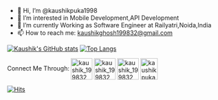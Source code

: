 - 👋 Hi, I’m @kaushikpuka1998
- 👀 I’m interested in Mobile Development,API Development
- 🌱 I’m currently Working as Software Engineer at Railyatri,Noida,India
- 📫 How to reach me: kaushikghosh199832@gmail.com



[![Kaushik's GitHub stats](https://github-readme-stats.vercel.app/api?username=kaushikpuka1998&show_icons=true&theme=radical)](https://github.com/anuraghazra/github-readme-stats)
[![Top Langs](https://github-readme-stats.vercel.app/api/top-langs/?username=kaushikpuka1998&layout=compact)](https://github.com/anuraghazra/github-readme-stats)
<!---
kaushikpuka1998/kaushikpuka1998 is a ✨ special ✨ repository because its `README.md` (this file) appears on your GitHub profile.
You can click the Preview link to take a look at your changes.
--->

Connect Me Through:
<a href="https://www.linkedin.com/in/kaushik-g-886974109/" target="blank"><img align="center" src="https://cdn.worldvectorlogo.com/logos/linkedin-icon-2.svg" alt="kaushik_199832" height="50" width="50" /></a>
<a href="https://leetcode.com/kgstrivers/" target="blank"><img align="center" src="https://user-images.githubusercontent.com/36547915/97088991-45da5d00-1652-11eb-900f-80d106540f4f.png" alt="kaushik_199832" height="50" width="50" /></a>
<a href="https://www.codechef.com/users/kaushik_199832" target="blank"><img align="center" src="https://apk-dl.com/detail/image/com.codechef.ccdsap.invigilator.ccdsapinvigilator-w250.png" alt="kaushik_199832" height="50" width="50" /></a>
<a href="https://codeforces.com/profile/kaushikpuka1998" target="blank"><img align="center" src="https://1.bp.blogspot.com/-9CjsLRLqcT0/Wngzf_mmkiI/AAAAAAAABP4/mdX4LTooaEsvG7SCDQOS9wbUEpWrQ8hCACPcBGAYYCw/s1600/codeforce.png" alt="kaushikpuka1998" height="50" width="40" /></a>

[![Hits](https://hits.seeyoufarm.com/api/count/incr/badge.svg?url=https%3A%2F%2Fgithub.com%2Fkaushikpuka1998%2Fhit-counter&count_bg=%230CDD1D&title_bg=%23010000&icon=github.svg&icon_color=%2322FF00&title=hits&edge_flat=false)](https://hits.seeyoufarm.com)


